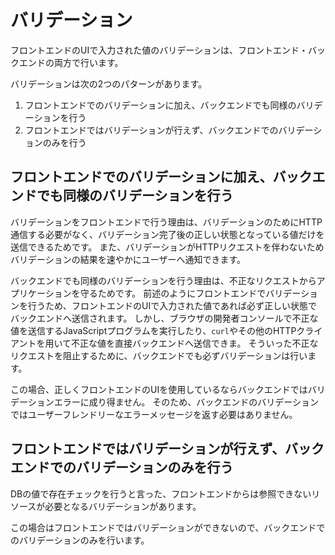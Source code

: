 # バリデーション

フロントエンドのUIで入力された値のバリデーションは、フロントエンド・バックエンドの両方で行います。

バリデーションは次の2つのパターンがあります。

1. フロントエンドでのバリデーションに加え、バックエンドでも同様のバリデーションを行う
2. フロントエンドではバリデーションが行えず、バックエンドでのバリデーションのみを行う

## フロントエンドでのバリデーションに加え、バックエンドでも同様のバリデーションを行う

バリデーションをフロントエンドで行う理由は、バリデーションのためにHTTP通信する必要がなく、バリデーション完了後の正しい状態となっている値だけを送信できるためです。
また、バリデーションがHTTPリクエストを伴わないためバリデーションの結果を速やかにユーザーへ通知できます。

バックエンドでも同様のバリデーションを行う理由は、不正なリクエストからアプリケーションを守るためです。
前述のようにフロントエンドでバリデーションを行うため、フロントエンドのUIで入力された値であれば必ず正しい状態でバックエンドへ送信されます。
しかし、ブラウザの開発者コンソールで不正な値を送信するJavaScriptプログラムを実行したり、`curl`やその他のHTTPクライアントを用いて不正な値を直接バックエンドへ送信できま。
そういった不正なリクエストを阻止するために、バックエンドでも必ずバリデーションは行います。

この場合、正しくフロントエンドのUIを使用しているならバックエンドではバリデーションエラーに成り得ません。
そのため、バックエンドのバリデーションではユーザーフレンドリーなエラーメッセージを返す必要はありません。

## フロントエンドではバリデーションが行えず、バックエンドでのバリデーションのみを行う

DBの値で存在チェックを行うと言った、フロントエンドからは参照できないリソースが必要となるバリデーションがあります。

この場合はフロントエンドではバリデーションができないので、バックエンドでのバリデーションのみを行います。
